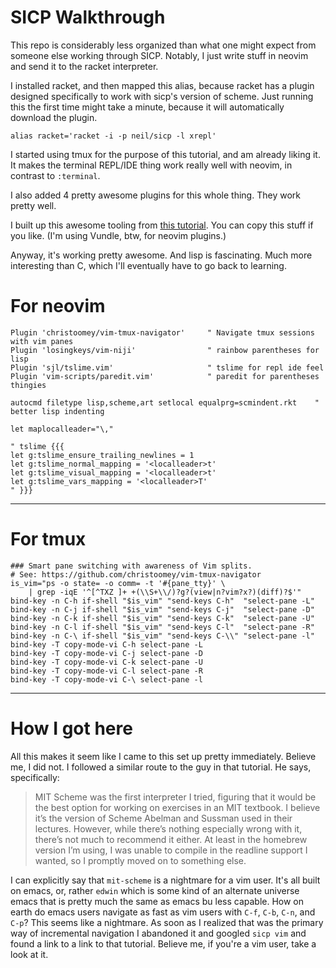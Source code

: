 # SICP Walkthrough

This repo is considerably less organized than what one might expect from someone
else working through SICP. Notably, I just write stuff in neovim and send it to
the racket interpreter.

I installed racket, and then mapped this alias, because racket has a plugin
designed specifically to work with sicp's version of scheme. Just running this
the first time might take a minute, because it will automatically download the
plugin.

    alias racket='racket -i -p neil/sicp -l xrepl'

I started using tmux for the purpose of this tutorial, and am already liking it.
It makes the terminal REPL/IDE thing work really well with neovim, in contrast
to `:terminal`.

I also added 4 pretty awesome plugins for this whole thing. They work pretty
well.

I built up this awesome tooling from [this tutorial][0]. You can copy this stuff
if you like. (I'm using Vundle, btw, for neovim plugins.)

Anyway, it's working pretty awesome. And lisp is fascinating. Much more
interesting than C, which I'll eventually have to go back to learning.

# For neovim

    Plugin 'christoomey/vim-tmux-navigator'     " Navigate tmux sessions with vim panes
    Plugin 'losingkeys/vim-niji'                " rainbow parentheses for lisp
    Plugin 'sjl/tslime.vim'                     " tslime for repl ide feel
    Plugin 'vim-scripts/paredit.vim'            " paredit for parentheses thingies

    autocmd filetype lisp,scheme,art setlocal equalprg=scmindent.rkt    " better lisp indenting

    let maplocalleader="\,"

    " tslime {{{
    let g:tslime_ensure_trailing_newlines = 1
    let g:tslime_normal_mapping = '<localleader>t'
    let g:tslime_visual_mapping = '<localleader>t'
    let g:tslime_vars_mapping = '<localleader>T'
    " }}}

---
# For tmux

    ### Smart pane switching with awareness of Vim splits.
    # See: https://github.com/christoomey/vim-tmux-navigator
    is_vim="ps -o state= -o comm= -t '#{pane_tty}' \
        | grep -iqE '^[^TXZ ]+ +(\\S+\\/)?g?(view|n?vim?x?)(diff)?$'"
    bind-key -n C-h if-shell "$is_vim" "send-keys C-h"  "select-pane -L"
    bind-key -n C-j if-shell "$is_vim" "send-keys C-j"  "select-pane -D"
    bind-key -n C-k if-shell "$is_vim" "send-keys C-k"  "select-pane -U"
    bind-key -n C-l if-shell "$is_vim" "send-keys C-l"  "select-pane -R"
    bind-key -n C-\ if-shell "$is_vim" "send-keys C-\\" "select-pane -l"
    bind-key -T copy-mode-vi C-h select-pane -L
    bind-key -T copy-mode-vi C-j select-pane -D
    bind-key -T copy-mode-vi C-k select-pane -U
    bind-key -T copy-mode-vi C-l select-pane -R
    bind-key -T copy-mode-vi C-\ select-pane -l

---

# How I got here
All this makes it seem like I came to this set up pretty immediately. Believe
me, I did not. I followed a similar route to the guy in that tutorial. He says,
specifically:

> MIT Scheme was the first interpreter I tried, figuring that it would be the
> best option for working on exercises in an MIT textbook. I believe it’s the
> version of Scheme Abelman and Sussman used in their lectures. However, while
> there’s nothing especially wrong with it, there’s not much to recommend it
> either. At least in the homebrew version I’m using, I was unable to compile in
> the readline support I wanted, so I promptly moved on to something else.

I can explicitly say that `mit-scheme` is a nightmare for a vim user. It's all
built on emacs, or, rather `edwin` which is some kind of an alternate universe
emacs that is pretty much the same as emacs bu less capable. How on earth do
emacs users navigate as fast as vim users with `C-f`, `C-b`, `C-n`, and `C-p`?
This seems like a nightmare. As soon as I realized that was the primary way of
incremental navigation I abandoned it and googled `sicp vim` and found a link to
a link to that tutorial. Believe me, if you're a vim user, take a look at it.

[0]: https://crash.net.nz/posts/2014/08/configuring-vim-for-sicp/

